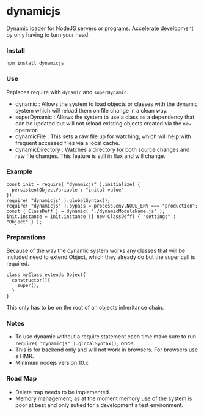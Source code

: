 # dynamicjs
Dynamic loader for NodeJS servers or programs. Accelerate development by only having to turn your head.

### Install
`npm install dynamicjs`

### Use
Replaces require with `dynamic` and `superDynamic`.
* dynamic : Allows the system to load objects or classes with the dynamic system which will reload them on file change in a clean way.
* superDynamic : Allows the system to use a class as a dependency that can be updated but will not reload existing objects created via the `new` operator.
* dynamicFile : This sets a raw file up for watching, which will help with frequent accessed files via a local cache.
* dynamicDirectory : Watches a directory for both source changes and raw file changes. This feature is still in flux and will change.

### Example
```
const init = require( "dynamicjs" ).initialize( {
  persistentObjectVariable : "inital value"
});
require( "dynamicjs" ).globalSyntax();
require( "dynamicjs" ).bypass = process.env.NODE_ENV === "production";
const { ClassDeff } = dynamic( "./dynamicModuleName.js" );
init.instance = init.instance || new ClassDeff( { "settings" : "Object" } );
```

### Preparations
Because of the way the dynamic system works any classes that will be included need to extend Object, which they already do but the super call is required.
```
class myClass extends Object{
  constructor(){
    super();
  }
}
```
This only has to be on the root of an objects inheritance chain.

### Notes
* To use dynamic without a require statement each time make sure to run `require( "dynamicjs" ).globalSyntax();` once.
* This is for backend only and will not work in browsers. For browsers use a HMR.
* Minimum nodejs version 10.x

### Road Map
* Delete trap needs to be implemented.
* Memory management; as at the moment memory use of the system is poor at best and only sutied for a development a test environment.
